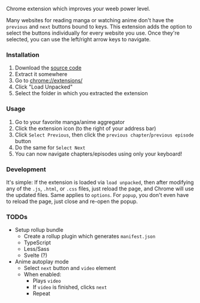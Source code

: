 Chrome extension which improves your weeb power level.

Many websites for reading manga or watching anime don't have the `previous` and `next` buttons bound to keys. This extension adds the option to select the buttons individually for every website you use. Once they're selected, you can use the left/right arrow keys to navigate.

### Installation

1. Download the [source code](https://github.com/jprochazk/ultimate-weeb/releases/latest)
2. Extract it somewhere
3. Go to [chrome://extensions/](chrome://extensions/)
4. Click "Load Unpacked"
5. Select the folder in which you extracted the extension

### Usage

1. Go to your favorite manga/anime aggregator
2. Click the extension icon (to the right of your address bar)
3. Click `Select Previous`, then click the `previous chapter`/`previous episode` button
4. Do the same for `Select Next`
5. You can now navigate chapters/episodes using only your keyboard!

### Development

It's simple: If the extension is loaded via `load unpacked`, then after modifying any of the `.js`, `.html`, or `.css` files, just reload the page, and Chrome will use the updated files. Same applies to `options`. For `popup`, you don't even have to reload the page, just close and re-open the popup.

### TODOs

- Setup rollup bundle
  - Create a rollup plugin which generates `manifest.json`
  - TypeScript
  - Less/Sass
  - Svelte (?)
- Anime autoplay mode
  - Select `next` button and `video` element
  - When enabled:
    - Plays `video`
    - If `video` is finished, clicks `next`
    - Repeat

